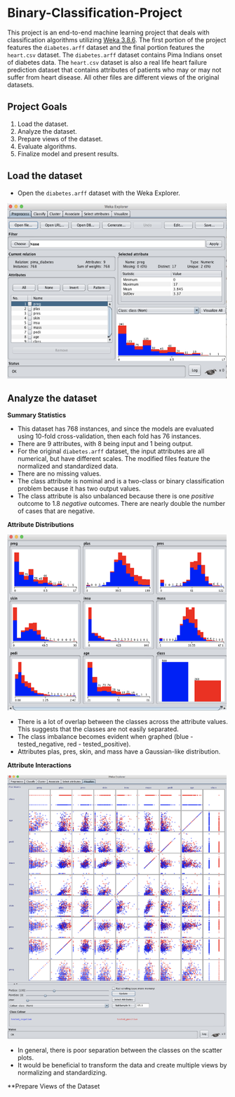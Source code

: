 # Binary-Classification-Project
This project is an end-to-end machine learning project that deals with classification algorithms utilizing [Weka 3.8.6](https://waikato.github.io/weka-site/index.html). The first portion of the project features the `diabetes.arff` dataset and the final portion features the `heart.csv` dataset. The `diabetes.arff` dataset contains Pima Indians onset of diabetes data. The `heart.csv` dataset is also a real life heart failure prediction dataset that contains attributes of patients who may or may not suffer from heart disease. All other files are different views of the original datasets.

## Project Goals

1.	Load the dataset.
2.	Analyze the dataset.
3.	Prepare views of the dataset.
4.	Evaluate algorithms.
5.	Finalize model and present results.

## Load the dataset

- Open the `diabetes.arff` dataset with the Weka Explorer.

<p float = "center">
  <img src="./PNGs/Figure1.png" alt="Getting started" width="500" height="400"/>
</p>

## Analyze the dataset

**Summary Statistics**

- This dataset has 768 instances, and since the models are evaluated using 10-fold cross-validation, then each fold has 76 instances.
- There are 9 attributes, with 8 being input and 1 being output.
- For the original `diabetes.arff` dataset, the input attributes are all numerical, but have different scales. The modified files feature the normalized and standardized data.
- There are no missing values.
- The class attribute is nominal and is a two-class or binary classification problem because it has two output values.
- The class attribute is also unbalanced because there is one *positive* outcome to 1.8 *negative* outcomes. There are nearly double the number of cases that are negative.

**Attribute Distributions**

<p float = "center">
  <img src="./PNGs/Figure2.png" alt="Getting started" width="500" height="400"/>
</p>

- There is a lot of overlap between the classes across the attribute values. This suggests that the classes are not easily separated.
- The class imbalance becomes evident when graphed (blue - tested_negative, red - tested_positive).
- Attributes plas, pres, skin, and mass have a Gaussian-like distribution.

**Attribute Interactions**

<p float = "center">
  <img src="./PNGs/Figure3.png" alt="Getting started" width="500" height="600"/>
</p>

- In general, there is poor separation between the classes on the scatter plots.
- It would be beneficial to transform the data and create multiple views by normalizing and standardizing.


**Prepare Views of the Dataset



